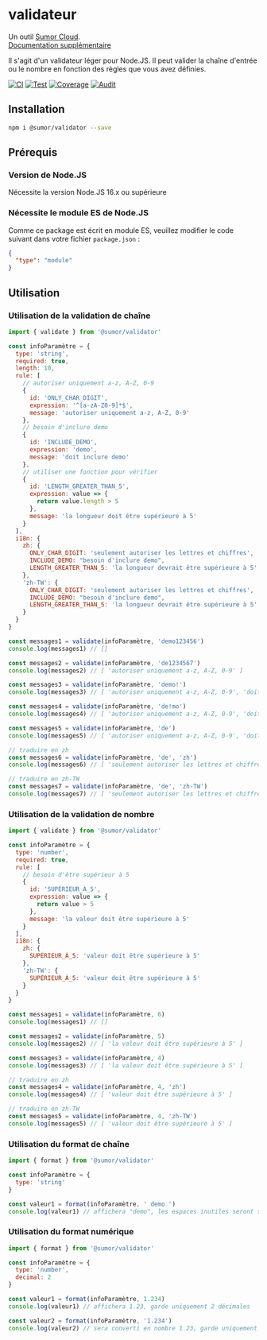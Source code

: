 # validateur

Un outil [Sumor Cloud](https://sumor.cloud).  
[Documentation supplémentaire](https://sumor.cloud)

Il s'agit d'un validateur léger pour Node.JS.
Il peut valider la chaîne d'entrée ou le nombre en fonction des règles que vous avez définies.

[![CI](https://github.com/sumor-cloud/validator/actions/workflows/ci.yml/badge.svg)](https://github.com/sumor-cloud/validator/actions/workflows/ci.yml)
[![Test](https://github.com/sumor-cloud/validator/actions/workflows/ut.yml/badge.svg)](https://github.com/sumor-cloud/validator/actions/workflows/ut.yml)
[![Coverage](https://github.com/sumor-cloud/validator/actions/workflows/coverage.yml/badge.svg)](https://github.com/sumor-cloud/validator/actions/workflows/coverage.yml)
[![Audit](https://github.com/sumor-cloud/validator/actions/workflows/audit.yml/badge.svg)](https://github.com/sumor-cloud/validator/actions/workflows/audit.yml)

## Installation

```bash
npm i @sumor/validator --save
```

## Prérequis

### Version de Node.JS

Nécessite la version Node.JS 16.x ou supérieure

### Nécessite le module ES de Node.JS

Comme ce package est écrit en module ES,
veuillez modifier le code suivant dans votre fichier `package.json` :

```json
{
  "type": "module"
}
```

## Utilisation

### Utilisation de la validation de chaîne

```js
import { validate } from '@sumor/validator'

const infoParamètre = {
  type: 'string',
  required: true,
  length: 10,
  rule: [
    // autoriser uniquement a-z, A-Z, 0-9
    {
      id: 'ONLY_CHAR_DIGIT',
      expression: '^[a-zA-Z0-9]*$',
      message: 'autoriser uniquement a-z, A-Z, 0-9'
    },
    // besoin d'inclure demo
    {
      id: 'INCLUDE_DEMO',
      expression: 'demo',
      message: 'doit inclure demo'
    },
    // utiliser une fonction pour vérifier
    {
      id: 'LENGTH_GREATER_THAN_5',
      expression: value => {
        return value.length > 5
      },
      message: 'la longueur doit être supérieure à 5'
    }
  ],
  i18n: {
    zh: {
      ONLY_CHAR_DIGIT: 'seulement autoriser les lettres et chiffres',
      INCLUDE_DEMO: "besoin d'inclure demo",
      LENGTH_GREATER_THAN_5: 'la longueur devrait être supérieure à 5'
    },
    'zh-TW': {
      ONLY_CHAR_DIGIT: 'seulement autoriser les lettres et chiffres',
      INCLUDE_DEMO: "besoin d'inclure demo",
      LENGTH_GREATER_THAN_5: 'la longueur devrait être supérieure à 5'
    }
  }
}

const messages1 = validate(infoParamètre, 'demo123456')
console.log(messages1) // []

const messages2 = validate(infoParamètre, 'de1234567')
console.log(messages2) // [ 'autoriser uniquement a-z, A-Z, 0-9' ]

const messages3 = validate(infoParamètre, 'demo!')
console.log(messages3) // [ 'autoriser uniquement a-z, A-Z, 0-9', 'doit inclure demo' ]

const messages4 = validate(infoParamètre, 'de!mo')
console.log(messages4) // [ 'autoriser uniquement a-z, A-Z, 0-9', 'doit inclure demo' ]

const messages5 = validate(infoParamètre, 'de')
console.log(messages5) // [ 'autoriser uniquement a-z, A-Z, 0-9', 'doit inclure demo', 'la longueur doit être supérieure à 5' ]

// traduire en zh
const messages6 = validate(infoParamètre, 'de', 'zh')
console.log(messages6) // [ 'seulement autoriser les lettres et chiffres', 'besoin d\'inclure demo', 'la longueur devrait être supérieure à 5' ]

// traduire en zh-TW
const messages7 = validate(infoParamètre, 'de', 'zh-TW')
console.log(messages7) // [ 'seulement autoriser les lettres et chiffres', 'besoin d\'inclure demo', 'la longueur devrait être supérieure à 5' ]
```

### Utilisation de la validation de nombre

```js
import { validate } from '@sumor/validator'

const infoParamètre = {
  type: 'number',
  required: true,
  rule: [
    // besoin d'être supérieur à 5
    {
      id: 'SUPÉRIEUR_À_5',
      expression: value => {
        return value > 5
      },
      message: 'la valeur doit être supérieure à 5'
    }
  ],
  i18n: {
    zh: {
      SUPÉRIEUR_À_5: 'valeur doit être supérieure à 5'
    },
    'zh-TW': {
      SUPÉRIEUR_À_5: 'valeur doit être supérieure à 5'
    }
  }
}

const messages1 = validate(infoParamètre, 6)
console.log(messages1) // []

const messages2 = validate(infoParamètre, 5)
console.log(messages2) // [ 'la valeur doit être supérieure à 5' ]

const messages3 = validate(infoParamètre, 4)
console.log(messages3) // [ 'la valeur doit être supérieure à 5' ]

// traduire en zh
const messages4 = validate(infoParamètre, 4, 'zh')
console.log(messages4) // [ 'valeur doit être supérieure à 5' ]

// traduire en zh-TW
const messages5 = validate(infoParamètre, 4, 'zh-TW')
console.log(messages5) // [ 'valeur doit être supérieure à 5' ]
```

### Utilisation du format de chaîne

```js
import { format } from '@sumor/validator'

const infoParamètre = {
  type: 'string'
}

const valeur1 = format(infoParamètre, ' demo ')
console.log(valeur1) // affichera "demo", les espaces inutiles seront supprimés
```

### Utilisation du format numérique

```js
import { format } from '@sumor/validator'

const infoParamètre = {
  type: 'number',
  decimal: 2
}

const valeur1 = format(infoParamètre, 1.234)
console.log(valeur1) // affichera 1.23, garde uniquement 2 décimales

const valeur2 = format(infoParamètre, '1.234')
console.log(valeur2) // sera converti en nombre 1.23, garde uniquement 2 décimales
```
